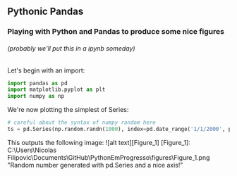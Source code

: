 ## Pythonic Pandas
### Playing with Python and Pandas to produce some nice figures
###### (probably we'll put this in a ipynb someday)

Let's begin with an import:

```python
import pandas as pd
import matplotlib.pyplot as plt
import numpy as np
```

We're now plotting the simplest of Series:

```python
# careful about the syntax of numpy random here
ts = pd.Series(np.random.randn(1000), index=pd.date_range('1/1/2000', periods=1000))
```

This outputs the following image:
![alt text][Figure_1]
[Figure_1]: C:\Users\Nicolas Filipovic\Documents\GitHub\PythonEmProgresso\figures\Figure_1.png "Random number generated with pd.Series and a nice axis!"


